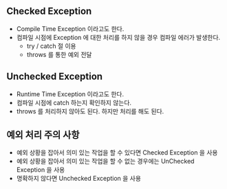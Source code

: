 ## Checked Exception

- Compile Time Exception 이라고도 한다.
- 컴파일 시점에 Exception 에 대한 처리를 하지 않을 경우 컴파일 에러가 발생한다.
    - try / catch 절 이용
    - throws 를 통한 예외 전달

## Unchecked Exception

- Runtime Time Exception 이라고도 한다.
- 컴파일 시점에 catch 하는지 확인하지 않는다.
- throws 를 처리하지 않아도 된다. 하지만 처리를 해도 된다.

## 예외 처리 주의 사항

- 예외 상황을 잡아서 의미 있는 작업을 할 수 있다면 Checked Exception 을 사용
- 예외 상황을 잡아서 의미 있는 작업을 할 수 없는 경우에는 UnChecked Exception 을 사용
- 명확하지 않다면 Unchecked Exception 을 사용